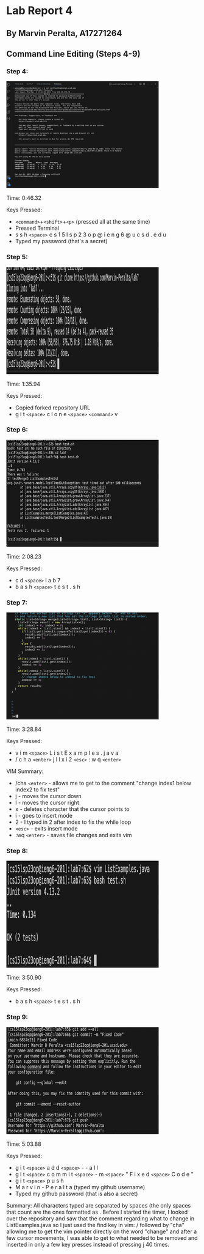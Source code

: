# **Lab Report 4**
## By Marvin Peralta, A17271264

## Command Line Editing (Steps 4-9)

### Step 4:

<img src="Lab4_Step4.png" alt="Step4" width="400" height="280">

Time: 0:46.32

Keys Pressed:
- `<command>`+`<shift>`+`<p>` (pressed all at the same time)
- Pressed Terminal
- s s h `<space>` c s 1 5 l s p 2 3 o p @ i e n g 6 @ u c s d . e d u
- Typed my password (that's a secret)

### Step 5:

<img src="Lab4_Step5.png" alt="Step5" width="400" height="280">

Time: 1:35.94
  
Keys Pressed:
- Copied forked repository URL
- g i t `<space>` c l o n e `<space>` `<command>` v

### Step 6:

<img src="Lab4_Step6.png" alt="Step6" width="400" height="280">

Time: 2:08.23
  
Keys Pressed:
- c d `<space>` l a b 7
- b a s h `<space>` t e s t . s h

### Step 7:

<img src="Lab4_Step7.png" alt="Step7" width="400" height="280">

Time: 3:28.84
  
Keys Pressed:
- v i m `<space>` L i s t E x a m p l e s . j a v a
- / c h a `<enter>` j l l x i 2 `<esc>` : w q `<enter>`

VIM Summary: 
- /cha `<enter>` - allows me to get to the comment "change index1 below index2 to fix test"
- j - moves the cursor down
- l - moves the cursor right
- x - deletes character that the cursor points to
- i - goes to insert mode
- 2 - I typed in 2 after index to fix the while loop
- `<esc>` - exits insert mode
- :wq `<enter>` - saves file changes and exits vim


### Step 8:

<img src="Lab4_Step8.png" alt="Step8" width="400" height="280">

Time: 3:50.90
  
Keys Pressed:
- b a s h `<space>` t e s t . s h

### Step 9:

<img src="Lab4_Step9.png" alt="Step9" width="400" height="280">

Time: 5:03.88
  
Keys Pressed:
- g i t `<space>` a d d `<space>` - - a l l
- g i t `<space>` c o m m i t `<space>` - m `<space>` " F i x e d `<space>` C o d e "
- g i t `<space>` p u s h
- M a r v i n - P e r a l t a (typed my github username)
- Typed my github password (that is also a secret)
  
Summary:
All characters typed are separated by spaces (the only spaces that count are the ones formatted as <space>. Before I started the timer, I looked over the repository and saw that the comment regarding what to change in ListExamples.java so I just used the find key in vim: / followed by "cha" allowing me to get the vim pointer directly on the word "change" and after a few cursor movements, I was able to get to what needed to be removed and inserted in only a few key presses instead of pressing j 40 times.
